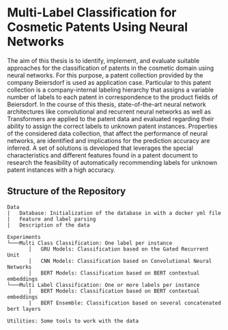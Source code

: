 # Multi-Label Classification for Cosmetic Patents Using Neural Networks
The aim of this thesis is to identify, implement, and evaluate suitable approaches for the classification of patents in the cosmetic domain using neural networks. For this purpose, a patent collection provided by the company Beiersdorf is used as application case. Particular to this patent collection is a company-internal labeling hierarchy that assigns a variable number of labels to each patent in correspondence to the product fields of Beiersdorf. In the course of this thesis, state-of-the-art neural network architectures like convolutional and recurrent neural networks as well as Transformers are applied to the patent data and evaluated regarding their ability to assign the correct labels to unknown patent instances. Properties of the considered data collection, that affect the performance of neural networks, are identified and implications for the prediction accuracy are inferred. A set of solutions is developed that leverages the special characteristics and different features found in a patent document to research the feasibility of automatically recommending labels for unknown patent instances with a high accuracy.

## Structure of the Repository

```
Data
|   Database: Initialization of the database in with a docker yml file
|   Feature and label parsing
|   Description of the data

Experiments
└───Multi Class Classification: One label per instance
       │   GRU Models: Classification based on the Gated Recurrent Unit
       │   CNN Models: Classification based on Convolutional Neural Networks
       │   BERT Models: Classification based on BERT contextual embeddings
└───Multi Label Classification: One or more labels per instance
       |   BERT Models: Classification based on BERT contextual embeddings
       |   BERT Ensemble: Classification based on several concatenated bert layers

Utilities: Some tools to work with the data
```
